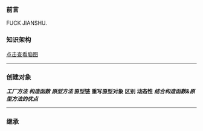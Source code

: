 ### 前言
FUCK JIANSHU.

### 知识架构
[点击查看脑图]()

---

### 创建对象
***工厂方法***
***构造函数***
***原型方法***
**原型链**
**重写原型对象**
**区别**
**动态性**
***结合构造函数&原型方法的优点***

---

### 继承
